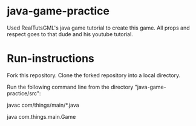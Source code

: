 # java-game-practice
Used RealTutsGML's java game tutorial to create this game. All props and respect goes to that dude and his youtube tutorial.

# Run-instructions
Fork this repository. Clone the forked repository into a local directory.

Run the following command line from the directory "java-game-practice/src":

javac com/things/main/*.java

java com.things.main.Game
